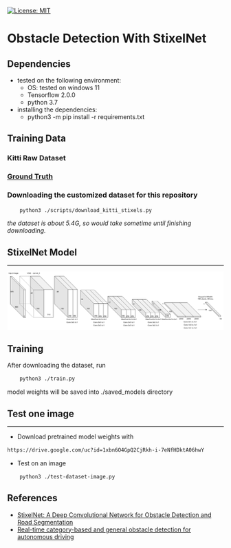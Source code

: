 [![License: MIT](https://img.shields.io/badge/License-MIT-yellow.svg)](https://opensource.org/licenses/MIT)

# Obstacle Detection With StixelNet #

## Dependencies ##
- tested on the following environment:
  + OS: tested on windows 11
  + Tensorflow 2.0.0
  + python 3.7
- installing the dependencies:
  + python3 -m pip install -r requirements.txt

## Training Data  ##
### Kitti Raw Dataset ###

### [Ground Truth](https://sites.google.com/view/danlevi/datasets)
### Downloading the customized dataset for this repository ###

```bash
    python3 ./scripts/download_kitti_stixels.py
```
*the dataset is about 5.4G, so would take sometime until finishing downloading.*

## StixelNet Model ##
***

![StixelNet](./docs/images/network.png)

## Training ##
After downloading the dataset, run
```bash
    python3 ./train.py
```
model weights will be saved into ./saved_models directory

## Test one image ##
***

- Download pretrained model weights with
```bash
https://drive.google.com/uc?id=1xbn6O4GpQ2CjRkh-i-7eNfHDktA06hwY
```

- Test on an image
```bash
    python3 ./test-dataset-image.py
```

## References ##
- [StixelNet: A Deep Convolutional Network for Obstacle Detection and Road Segmentation](http://www.bmva.org/bmvc/2015/papers/paper109/paper109.pdf)
- [Real-time category-based and general obstacle detection for autonomous driving](http://openaccess.thecvf.com/content_ICCV_2017_workshops/papers/w3/Garnett_Real-Time_Category-Based_and_ICCV_2017_paper.pdf)
